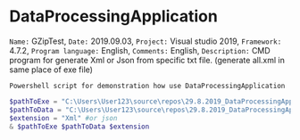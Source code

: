 # DataProcessingApplication

`Name:` GZipTest, `Date:` 2019.09.03, `Project:` Visual studio 2019, `Framework:` 4.7.2, `Program language:` English, `Comments:` English, `Description:` CMD program for generate Xml or Json from specific txt file. (generate all.xml in same place of exe file)

`Powershell script for demonstration how use DataProcessingApplication` 

```powershell
$pathToExe = "C:\Users\User123\source\repos\29.8.2019_DataProcessingApplication\DataProcessingApplication\bin\Debug\DataProcessingApplication.exe"
$pathToData = "C:\Users\User123\source\repos\29.8.2019_DataProcessingApplication\DataProcessingApplication\examination.txt"
$extension = "Xml" #or json
& $pathToExe $pathToData $extension

```